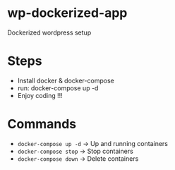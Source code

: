 # wp-dockerized-app
Dockerized wordpress setup 

# Steps
- Install docker & docker-compose
- run: docker-compose up -d
- Enjoy coding !!!

# Commands
- `docker-compose up -d` -> Up and running containers
- `docker-compose stop`  -> Stop containers
- `docker-compose down`  -> Delete containers
